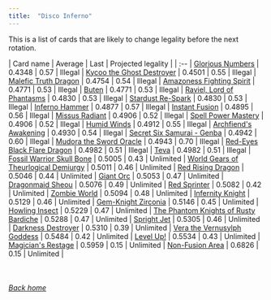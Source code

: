 ```yaml
---
title:  "Disco Inferno"
---
```


This is a list of cards that are likely to change legality before the next rotation.

| Card name | Average | Last | Projected legality |
| :-- |
[Glorious Numbers](https://db.ygoprodeck.com/card/?search=Glorious%20Numbers) | 0.4348 | 0.57 | Illegal |
[Kycoo the Ghost Destroyer](https://db.ygoprodeck.com/card/?search=Kycoo%20the%20Ghost%20Destroyer) | 0.4501 | 0.55 | Illegal |
[Malefic Truth Dragon](https://db.ygoprodeck.com/card/?search=Malefic%20Truth%20Dragon) | 0.4754 | 0.54 | Illegal |
[Amazoness Fighting Spirit](https://db.ygoprodeck.com/card/?search=Amazoness%20Fighting%20Spirit) | 0.4771 | 0.53 | Illegal |
[Buten](https://db.ygoprodeck.com/card/?search=Buten) | 0.4771 | 0.53 | Illegal |
[Raviel, Lord of Phantasms](https://db.ygoprodeck.com/card/?search=Raviel,%20Lord%20of%20Phantasms) | 0.4830 | 0.53 | Illegal |
[Stardust Re-Spark](https://db.ygoprodeck.com/card/?search=Stardust%20Re-Spark) | 0.4830 | 0.53 | Illegal |
[Inferno Hammer](https://db.ygoprodeck.com/card/?search=Inferno%20Hammer) | 0.4877 | 0.57 | Illegal |
[Instant Fusion](https://db.ygoprodeck.com/card/?search=Instant%20Fusion) | 0.4895 | 0.56 | Illegal |
[Missus Radiant](https://db.ygoprodeck.com/card/?search=Missus%20Radiant) | 0.4906 | 0.52 | Illegal |
[Spell Power Mastery](https://db.ygoprodeck.com/card/?search=Spell%20Power%20Mastery) | 0.4906 | 0.52 | Illegal |
[Humid Winds](https://db.ygoprodeck.com/card/?search=Humid%20Winds) | 0.4912 | 0.55 | Illegal |
[Archfiend's Awakening](https://db.ygoprodeck.com/card/?search=Archfiend's%20Awakening) | 0.4930 | 0.54 | Illegal |
[Secret Six Samurai - Genba](https://db.ygoprodeck.com/card/?search=Secret%20Six%20Samurai%20-%20Genba) | 0.4942 | 0.60 | Illegal |
[Mudora the Sword Oracle](https://db.ygoprodeck.com/card/?search=Mudora%20the%20Sword%20Oracle) | 0.4943 | 0.70 | Illegal |
[Red-Eyes Black Flare Dragon](https://db.ygoprodeck.com/card/?search=Red-Eyes%20Black%20Flare%20Dragon) | 0.4982 | 0.51 | Illegal |
[Teva](https://db.ygoprodeck.com/card/?search=Teva) | 0.4982 | 0.51 | Illegal |
[Fossil Warrior Skull Bone](https://db.ygoprodeck.com/card/?search=Fossil%20Warrior%20Skull%20Bone) | 0.5005 | 0.43 | Unlimited |
[World Gears of Theurlogical Demiurgy](https://db.ygoprodeck.com/card/?search=World%20Gears%20of%20Theurlogical%20Demiurgy) | 0.5011 | 0.46 | Unlimited |
[Red Rising Dragon](https://db.ygoprodeck.com/card/?search=Red%20Rising%20Dragon) | 0.5046 | 0.44 | Unlimited |
[Giant Orc](https://db.ygoprodeck.com/card/?search=Giant%20Orc) | 0.5053 | 0.47 | Unlimited |
[Dragonmaid Sheou](https://db.ygoprodeck.com/card/?search=Dragonmaid%20Sheou) | 0.5076 | 0.49 | Unlimited |
[Red Sprinter](https://db.ygoprodeck.com/card/?search=Red%20Sprinter) | 0.5082 | 0.42 | Unlimited |
[Zombie World](https://db.ygoprodeck.com/card/?search=Zombie%20World) | 0.5094 | 0.48 | Unlimited |
[Infernity Knight](https://db.ygoprodeck.com/card/?search=Infernity%20Knight) | 0.5129 | 0.46 | Unlimited |
[Gem-Knight Zirconia](https://db.ygoprodeck.com/card/?search=Gem-Knight%20Zirconia) | 0.5146 | 0.45 | Unlimited |
[Howling Insect](https://db.ygoprodeck.com/card/?search=Howling%20Insect) | 0.5229 | 0.47 | Unlimited |
[The Phantom Knights of Rusty Bardiche](https://db.ygoprodeck.com/card/?search=The%20Phantom%20Knights%20of%20Rusty%20Bardiche) | 0.5288 | 0.47 | Unlimited |
[Spright Jet](https://db.ygoprodeck.com/card/?search=Spright%20Jet) | 0.5305 | 0.46 | Unlimited |
[Darkness Destroyer](https://db.ygoprodeck.com/card/?search=Darkness%20Destroyer) | 0.5310 | 0.39 | Unlimited |
[Vera the Vernusylph Goddess](https://db.ygoprodeck.com/card/?search=Vera%20the%20Vernusylph%20Goddess) | 0.5484 | 0.42 | Unlimited |
[Level Up!](https://db.ygoprodeck.com/card/?search=Level%20Up!) | 0.5534 | 0.43 | Unlimited |
[Magician's Restage](https://db.ygoprodeck.com/card/?search=Magician's%20Restage) | 0.5959 | 0.15 | Unlimited |
[Non-Fusion Area](https://db.ygoprodeck.com/card/?search=Non-Fusion%20Area) | 0.6826 | 0.15 | Unlimited |

<br>

###### [Back home](index)